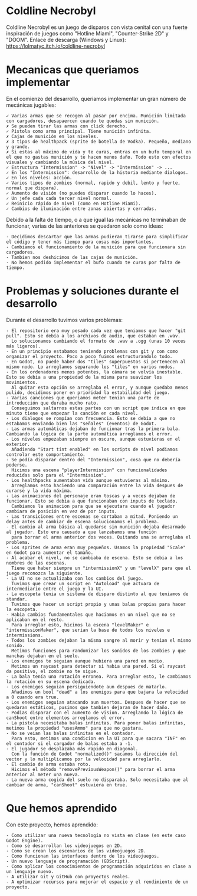 # Coldline Necrobyl
Coldline Necrobyl es un juego de disparos con vista cenital con una fuerte inspiración de juegos como "Hotline Miami", "Counter-Strike 2D" y "DOOM". Enlace de descarga (Windows y Linux): https://lolmatyc.itch.io/coldline-necrobyl

# Mecanicas que queriamos implementar
En el comienzo del desarrollo, queriamos implementar un gran número de mecánicas jugables:

    ✓ Varias armas que se recogen al pasar por encima. Munición limitada con cargadores, desapaercen cuando te quedas sin munición.
    ✗ Se pueden tirar las armas con click derecho.
    ✓ Pistola como arma principal. Tiene munición infinita.
    ✗ Cajas de munición en los niveles.
    ✗ 3 tipos de healthpack (sprite de botella de Vodka). Pequeño, mediano y grande.
    ✗ Si estas al máximo de vida y te curas, entras en un bufo temporal en el que no gastas munición y te hacen menos daño. Todo esto con efectos visuales y cambiando la música del nivel.
    ✓ Estructura "Intermission" -> "Nivel" -> "Intermission" -> ...
    ✓ En los "Intermission": desarrollo de la historia mediante dialogos.
    ✓ En los niveles: acción.
    ✓ Varios tipos de zombies (normal, rapido y debil, lento y fuerte, normal que dispara).
    ✓ Aumento de visión (no puedes disparar cuando lo haces).
    ✓ Un jefe cada cada tercer nivel normal.
    ✓ Reinicio rápido de nivel (como en Hotline Miami).
    ✓ Cambios de iluminación entre zonas abiertas y cerradas.
    
Debido a la falta de tiempo, o a que igual las mecánicas no terminaban de funcionar, varias de las anteriores se quedaron solo como ideas:

    - Decidimos descartar que las armas pudieran tirarse para simplificar el código y tener más tiempo para cosas más importantes.
    - Cambiamos el funcionamiento de la munición para que funcionara sin cargadores.
    - Tambien nos deshicimos de las cajas de munición.
    - No hemos podido implementar el bufo cuando te curas por falta de tiempo.
    
# Problemas y soluciones durante el desarrollo
Durante el desarrollo tuvimos varios problemas:

    - El repositorio era muy pesado cada vez que teniamos que hacer "git pull". Esto se debía a los archivos de audio, que estaban en .wav. 
      Lo solucionamos cambiando el formato de .wav a .ogg (unas 10 veces más ligeros).
    - En un principio estabamos teniendo problemas con git y con como organizar el proyecto. Poco a poco fuimos estructurandolo todo.
    - En Godot, no puede haber dos "tiles" superpuestos si pertenecen al mismo nodo. Lo arreglamos separando los "tiles" en varios nodos.
    - En los ordenadores menos potentes, la cámara se volvía inestable. Esto se debia a una propiedad de la misma para suavizar los movimientos.
      Al quitar esta opción se arreglaba el error, y aunque quedaba menos pulido, decidimos poner en prioridad la estabilidad del juego.
    - Varias canciones que queriamos meter tenian una parte de introducción que duraba mucho rato.
      Conseguimos saltarnos estas partes con un script que indica en que minuto tiene que empezar la canción en cada nivel.
    - Los dialogos se rompían con frecuencia. Esto se debía a que no estabamos enviando bien las "señales" (eventos) de Godot.
    - Las armas automáticas dejaban de funcionar tras la primera bala. Cambiando la lógica de la parte automática arreglamos el error.
    - Los niveles empezaban siempre en oscuro, aunque estuvieras en el exterior.
      Añadiendo "Start tint enabled" en los scripts de nivel podiamos controlar este comportamiento.
    - Se podía disparar dentro del "Intermission", cosa que no debería poderse.
      Hicimos una escena "playerIntermission" con funcionalidades reducidas solo para el "Intermission".
    - Los healthpacks aumentaban vida aunque estuvieras al máximo.
      Arreglamos esto haciendo una comparación entre la vida despues de curarse y la vida máxima.
    - Las animaciones del personaje eran toscas y a veces dejaban de funcionar. Esto se debia a que funcionaban con inputs de teclado.
      Cambiamos la animacion para que se ejecutara cuando el jugador cambiara de posición en vez de por inputs.
    - Las transiciones entre escenas se cortaban a mitad. Poniendo un delay antes de cambiar de escena solucionamos el problema.
    - El cambio al arma básica al quedarse sin munición dejaba desarmado al jugador. Esto era causado a que lanzabamos una función
      para borrar el arma anterior dos veces. Quitando una se arreglaba el problema.
    - Los sprites de arma eran muy pequeños. Usamos la propiedad "Scale" en Godot para aumentar el tamaño.
    - Al acabar el nivel, no se cambiaba de escena. Esto se debia a los nombres de las escenas.
      Tiene que haber siempre un "intermissionX" y un "levelX" para que el juego reconozca la siguiente.
    - La UI no se actualizaba con los cambios del juego. 
      Tuvimos que crear un script en "Autoload" que actuara de intermediario entre el juego y la UI.
    - La escopeta tenia un sistema de disparo distinto al que teniamos de standar.
      Tuvimos que hacer un script propio y unas balas propias para hacer la escopeta.
    - Habia cambios fundamentales que haciamos en un nivel que no se aplicaban en el resto.
      Para arreglar esto, hicimos la escena "levelMaker" e "intermissionMaker", que serian la base de todos los niveles e intermissions.
    - Todos los zombies dejaban la misma sangre al morir y tenian el mismo sonido.
      Metimos funciones para randomizar los sonidos de los zombies y que manchas dejaban en el suelo.
    - Los enemigos te seguian aunque hubiera una pared en medio.
      Metimos un raycast para detectar si habia una pared. Si el raycast da positivo, el zombie no te sigue.
    - La bala tenía una rotación erronea. Para arreglar esto, le cambiamos la rotación en su escena dedicada.
    - Los enemigos seguian persiguiendote aun despues de matarlo.
      Añadimos un bool "dead" a los enemigos para que bajara la velocidad a 0 cuando era true.
    - Los enemigos seguian atacando aun muertos. Despues de hacer que se quedaran estáticos, pusimos que tambien dejaran de hacer daño.
    - Podias disparar con el aumento de vision. Arreglando la lógica de canShoot entre elementos arreglamos el error.
    - La pistola necesitaba balas infinitas. Para poner balas infinitas, metimos la propiedad "usesAmmo" para que no gastara.
    - No se veian las balas infinitas en el contador.
      Para esto, metimos una condicion en la UI para que sacara "INF" en el contador si el cargador de balas estaba a -1.
    - El jugador se desplazaba más rapido en diagonal. 
      Con la función de Godot "normalized()" sacamos la dirección del vector y lo multiplicamos por la velocidad para arreglarlo.
    - El cambio de arma estaba roto.
      Hicimos el método "removePreviousWeapon()" para borrar el arma anterior al meter una nueva.
    - La nueva arma cogida del suelo no disparaba. Solo necesitaba que al cambiar de arma, "canShoot" estuviera en true.

# Que hemos aprendido
Con este proyecto, hemos aprendido:

    - Como utilizar una nueva tecnología no vista en clase (en este caso Godot Engine).
    - Como se desarrollan los videojuegos en 2D.
    - Como se crean los escenarios de los videojuegos 2D.
    - Como funcionan las interfaces dentro de los videojuegos.
    - Un nuevo lenguaje de programación (GDScript).
    - Como aplicar los conocimientos de programación adquiridos en clase a un lenguaje nuevo.
    - A utilizar Git y GitHub con proyectos reales.
    - A optimizar recursos para mejorar el espacio y el rendimiento de un proyecto.
      
